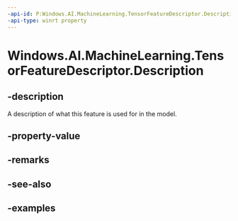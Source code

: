```yaml
---
-api-id: P:Windows.AI.MachineLearning.TensorFeatureDescriptor.Description
-api-type: winrt property
---
```


<!-- Property syntax.
public string Description { get; }
-->

# Windows.AI.MachineLearning.TensorFeatureDescriptor.Description

## -description
A description of what this feature is used for in the model.
## -property-value

## -remarks

## -see-also

## -examples
